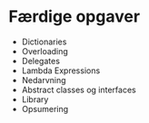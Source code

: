# Færdige opgaver
* Dictionaries
* Overloading
* Delegates
* Lambda Expressions
* Nedarvning
* Abstract classes og interfaces
* Library
* Opsumering